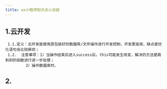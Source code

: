 ```yaml
---
title: wx小程序知识点小总结
---
```


## 1.云开发
     1.1.定义：云开发能使用其包装好的数据库/文件操作进行开发控制，开发更高效，缺点是优化语句会比较麻烦；
     1.2.  注意事项：1）当操作结束后进入success后，this可能发生改变，解决的方法是跳到别的函数进行进一步处理；
             2）操作数据库时，
## 2.

